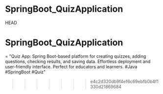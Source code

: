 # SpringBoot_QuizApplication
HEAD
# SpringBoot_QuizApplication
=
"Quiz App: Spring Boot-based platform for creating quizzes, adding questions, checking results, and saving data. Effortless deployment and user-friendly interface. Perfect for educators and learners. #Java #SpringBoot #Quiz"
>>>>>>> e4c2d320db9f4ef6c69ebfb0b4f1330d21869684
